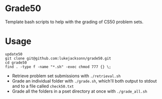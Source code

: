 # Grade50
Template bash scripts to help with the grading of CS50 problem sets.

# Usage
```
update50
git clone git@github.com:lukejacksonn/grade50.git
cd grade50
find . -type f -name "*.sh" -exec chmod 777 {} \;
```

- Retrieve problem set submissions with `./retrieval.sh`
- Grade an individual folder with `./grade.sh`, which'll both output to stdout and to a file called `check50.txt`
- Grade all the folders in a pset directory at once with `./grade_all.sh`
